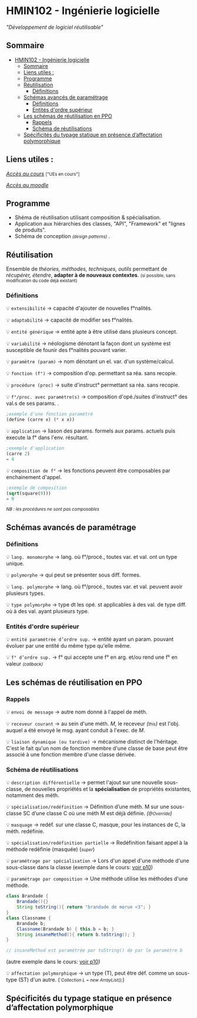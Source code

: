 # HMIN102 - Ingénierie logicielle
*"Développement de logiciel réutilisable"*

## Sommaire
- [HMIN102 - Ingénierie logicielle](#hmin102---ingénierie-logicielle)
  - [Sommaire](#sommaire)
  - [Liens utiles :](#liens-utiles-)
  - [Programme](#programme)
  - [Réutilisation](#réutilisation)
    - [Définitions](#définitions)
  - [Schémas avancés de paramétrage](#schémas-avancés-de-paramétrage)
    - [Définitions](#définitions-1)
    - [Entités d'ordre supérieur](#entités-dordre-supérieur)
  - [Les schémas de réutilisation en PPO](#les-schémas-de-réutilisation-en-ppo)
    - [Rappels](#rappels)
    - [Schéma de réutilisations](#schéma-de-réutilisations)
  - [Spécificités du typage statique en présence d’affectation polymorphique](#spécificités-du-typage-statique-en-présence-daffectation-polymorphique)

## Liens utiles :
[*Accès au cours*](http://www.lirmm.fr/~dony/ "Accèder au cours") <small> ["UEs en cours"] </small>

[*Accès au moodle*](https://moodle.umontpellier.fr/course/view.php?id=5908 "Accèder au moodle")

## Programme
* Shéma de réutilisation utilisant composition & spécialisation.
* Application aux hiérarchies des classes, "API", "Framework" et "lignes de produits".
* Schéma de conception <small> *(design patterns)* </small>.

## Réutilisation
Ensemble de *théories, méthodes, techniques, outils* permettant de *récupérer, étendre*, **adapter à de nouveaux contextes**. <small> (si possible, sans modification du code déjà existant) </small>

### Définitions

:bulb: `extensibilité` &rarr; capacité d'ajouter de nouvelles f°nalités.

:bulb: `adaptabilité` &rarr; capacité de modifier ses f°nalités.

:bulb: `entité générique` &rarr; entité apte à être utilisé dans plusieurs concept.

:bulb: `variabilité` &rarr; néologisme dénotant la façon dont un système est susceptible de founir des f°nalités pouvant varier.

:bulb: `paramètre (param)` &rarr; nom dénotant un el. var. d'un système/calcul.

:bulb: `fonction (f°)` &rarr; composition d'op. permettant sa réa. sans recopie.

:bulb: `procédure (proc)` &rarr; suite d'instruct° permettant sa réa. sans recopie.

:bulb: `f°/proc. avec paramètre(s)` &rarr; composition d'opé./suites d'instruct° des val.s de ses params. .
```scheme
;exemple d'une fonction paramétré
(define (carre x) (* x x))
```

:bulb: `application` &rarr; liason des params. formels aux params. actuels puis execute la f° dans l'env. résultant.
```scheme
;exemple d'application
(carre 2)
= 4
```

:bulb: `composition de f°` &rarr; les fonctions peuvent être composables par enchainement d'appel.
```scheme
;exemple de composition
(sqrt(square(9)))
= 9
```
*<small>NB : les procédures ne sont pas composables</small>*

## Schémas avancés de paramétrage
### Définitions

:bulb: `lang. monomorphe` &rarr; lang. où f°/procé., toutes var. et val. ont un type unique.

:bulb: `polymorphe` &rarr; qui peut se présenter sous diff. formes.

:bulb: `lang. polymorphe` &rarr; lang. où f°/procé., toutes var. et val. peuvent avoir plusieurs types.

:bulb: `type polymorphe` &rarr; type dt les opé. st applicables à des val. de type diff. où à des val. ayant plusieurs type.

### Entités d'ordre supérieur

:bulb: `entité paramétrée d’ordre sup.` &rarr; entité ayant un param. pouvant évoluer par une entité du même type qu'elle même.

:bulb: `f° d’ordre sup.` &rarr; f° qui accepte une f° en arg. et/ou rend une f° en valeur <small> *(callback)* </small>

## Les schémas de réutilisation en PPO

### Rappels
:bulb: `envoi de message` &rarr; autre nom donné à l'appel de méth.

:bulb: `receveur courant` &rarr; au sein d'une méth. *M*, le receveur *(<small><span style="color=orange">this</span></small>)* est l'obj. auquel a été envoyé le msg. ayant conduit à l'exec. de *M*. 

:bulb: `liaison dynamique (ou tardive)` &rarr; mécanisme distinct de l'héritage. C'est le fait qu'un nom de fonction membre d'une classe de base peut être associé à une fonction membre d'une classe dérivée.

### Schéma de réutilisations
:bulb: `description différentielle` &rarr; permet l'ajout sur une nouvelle sous-classe, de nouvelles propriétés et la **spécialisation** de propriétés existantes, notamment des méth.

:bulb: `spécialisation/redéfinition` &rarr; Définition d’une méth. M sur une sous-classe SC d’une classe C où une méth M est déjà définie. *(<small><span style="color=dodgerblue">@Override</span></small>)*

:bulb: `masquage` &rarr; redéf. sur une classe C, masque, pour les instances de C, la méth. redéfinie.

:bulb: `spécialisation/redéfinition partielle` &rarr; Redéfinition faisant appel à la méthode redéfinie (masquée) (*<small>super</small>*)

:bulb: `paramétrage par spécialisation` &rarr; Lors d'un appel d'une méthode d'une sous-classe dans la classe (exemple dans le cours: [voir p10](https://github.com/DocAmaroo/M1Aigle/blob/master/HMIN102/cours/1_reuseAndFrameworks.pdf))


:bulb: `paramétrage par composition` &rarr; Une méthode utilise les méthodes d'une méthode.
```java
class Brandade {
    Brandade(){}
    String toString(){ return "brandade de morue <3"; }
}
class Classname {
    Brandade b;
    Classname(Brandade b) { this.b = b; }
    String insaneMethod(){ return b.toString(); }
}

// insaneMethod est paramétrée par toString() de par le paramètre b
```
(autre exemple dans le cours: [voir p10](https://github.com/DocAmaroo/M1Aigle/blob/master/HMIN102/cours/1_reuseAndFrameworks.pdf))

:bulb: `affectation polymorphique` &rarr; un type (T), peut être déf. comme un sous-type (ST) d'un autre. (*<small>`Collection L = new ArrayList();</small>*)


## Spécificités du typage statique en présence d’affectation polymorphique
